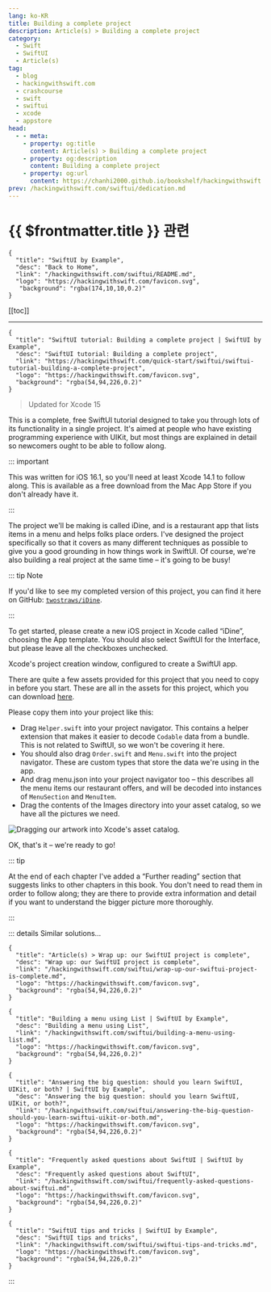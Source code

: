 ```yaml
---
lang: ko-KR
title: Building a complete project
description: Article(s) > Building a complete project
category:
  - Swift
  - SwiftUI
  - Article(s)
tag: 
  - blog
  - hackingwithswift.com
  - crashcourse
  - swift
  - swiftui
  - xcode
  - appstore
head:
  - - meta:
    - property: og:title
      content: Article(s) > Building a complete project
    - property: og:description
      content: Building a complete project
    - property: og:url
      content: https://chanhi2000.github.io/bookshelf/hackingwithswift.com/swiftui/swiftui-tutorial-building-a-complete-project.md
prev: /hackingwithswift.com/swiftui/dedication.md
---
```


# {{ $frontmatter.title }} 관련

```component VPCard
{
  "title": "SwiftUI by Example",
  "desc": "Back to Home",
  "link": "/hackingwithswift.com/swiftui/README.md",
  "logo": "https://hackingwithswift.com/favicon.svg",
   "background": "rgba(174,10,10,0.2)"
}
```

[[toc]]

---

```component VPCard
{
  "title": "SwiftUI tutorial: Building a complete project | SwiftUI by Example",
  "desc": "SwiftUI tutorial: Building a complete project",
  "link": "https://hackingwithswift.com/quick-start/swiftui/swiftui-tutorial-building-a-complete-project",
  "logo": "https://hackingwithswift.com/favicon.svg",
  "background": "rgba(54,94,226,0.2)"
}
```

> Updated for Xcode 15

<VidStack id="M6v6y-KyJs0" />

This is a complete, free SwiftUI tutorial designed to take you through lots of its functionality in a single project. It's aimed at people who have existing programming experience with UIKit, but most things are explained in detail so newcomers ought to be able to follow along.

::: important

This was written for iOS 16.1, so you'll need at least Xcode 14.1 to follow along. This is available as a free download from the Mac App Store if you don't already have it.

:::

The project we'll be making is called iDine, and is a restaurant app that lists items in a menu and helps folks place orders. I've designed the project specifically so that it covers as many different techniques as possible to give you a good grounding in how things work in SwiftUI. Of course, we're also building a real project at the same time – it's going to be busy!

::: tip Note

If you'd like to see my completed version of this project, you can find it here on GitHub: [<FontIcon icon="iconfont icon-github"/>`twostraws/iDine`](https://github.com/twostraws/iDine).

:::

To get started, please create a new iOS project in Xcode called “iDine”, choosing the App template. You should also select SwiftUI for the Interface, but please leave all the checkboxes unchecked.

Xcode's project creation window, configured to create a SwiftUI app.

There are quite a few assets provided for this project that you need to copy in before you start. These are all in the assets for this project, which you can download [<FontIcon icon="fas fa-globe"/>here](https://hackingwithswift.com/samples/idine.zip).

Please copy them into your project like this:

- Drag <FontIcon icon="fa-brands fa-swift"/>`Helper.swift` into your project navigator. This contains a helper extension that makes it easier to decode `Codable` data from a bundle. This is not related to SwiftUI, so we won't be covering it here.
- You should also drag <FontIcon icon="fa-brands fa-swift"/>`Order.swift` and <FontIcon icon="fa-brands fa-swift"/>`Menu.swift` into the project navigator. These are custom types that store the data we're using in the app.
- And drag menu.json into your project navigator too – this describes all the menu items our restaurant offers, and will be decoded into instances of `MenuSection` and `MenuItem`.
- Drag the contents of the Images directory into your asset catalog, so we have all the pictures we need.

![Dragging our artwork into Xcode's asset catalog.](https://hackingwithswift.com/img/books/quick-start/swiftui/2-2~dark.png)

OK, that's it – we're ready to go!

::: tip

At the end of each chapter I've added a “Further reading” section that suggests links to other chapters in this book. You don't need to read them in order to follow along; they are there to provide extra information and detail if you want to understand the bigger picture more thoroughly.

:::

::: details Similar solutions…

```component VPCard
{
  "title": "Article(s) > Wrap up: our SwiftUI project is complete",
  "desc": "Wrap up: our SwiftUI project is complete",
  "link": "/hackingwithswift.com/swiftui/wrap-up-our-swiftui-project-is-complete.md",
  "logo": "https://hackingwithswift.com/favicon.svg",
  "background": "rgba(54,94,226,0.2)"
}
```

```component VPCard
{
  "title": "Building a menu using List | SwiftUI by Example",
  "desc": "Building a menu using List",
  "link": "/hackingwithswift.com/swiftui/building-a-menu-using-list.md",
  "logo": "https://hackingwithswift.com/favicon.svg",
  "background": "rgba(54,94,226,0.2)"
}
```

```component VPCard
{
  "title": "Answering the big question: should you learn SwiftUI, UIKit, or both? | SwiftUI by Example",
  "desc": "Answering the big question: should you learn SwiftUI, UIKit, or both?",
  "link": "/hackingwithswift.com/swiftui/answering-the-big-question-should-you-learn-swiftui-uikit-or-both.md",
  "logo": "https://hackingwithswift.com/favicon.svg",
  "background": "rgba(54,94,226,0.2)"
}
```

```component VPCard
{
  "title": "Frequently asked questions about SwiftUI | SwiftUI by Example",
  "desc": "Frequently asked questions about SwiftUI",
  "link": "/hackingwithswift.com/swiftui/frequently-asked-questions-about-swiftui.md",
  "logo": "https://hackingwithswift.com/favicon.svg",
  "background": "rgba(54,94,226,0.2)"
}
```

```component VPCard
{
  "title": "SwiftUI tips and tricks | SwiftUI by Example",
  "desc": "SwiftUI tips and tricks",
  "link": "/hackingwithswift.com/swiftui/swiftui-tips-and-tricks.md",
  "logo": "https://hackingwithswift.com/favicon.svg",
  "background": "rgba(54,94,226,0.2)"
}
```

:::

